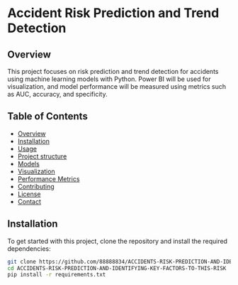 # Accident Risk Prediction and Trend Detection

## Overview
This project focuses on risk prediction and trend detection for accidents using machine learning models with Python. Power BI will be used for visualization, and model performance will be measured using metrics such as AUC, accuracy, and specificity.

## Table of Contents
- [Overview](#overview)
- [Installation](#installation)
- [Usage](#usage)
- [Project structure](#project-structure)
- [Models](#models)
- [Visualization](#visualization)
- [Performance Metrics](#performance-metrics)
- [Contributing](#contributing)
- [License](#license)
- [Contact](#contact)

## Installation
To get started with this project, clone the repository and install the required dependencies:

```sh
git clone https://github.com/88888834/ACCIDENTS-RISK-PREDICTION-AND-IDENTIFYING-KEY-FACTORS-TO-THIS-RISK.git
cd ACCIDENTS-RISK-PREDICTION-AND-IDENTIFYING-KEY-FACTORS-TO-THIS-RISK
pip install -r requirements.txt
